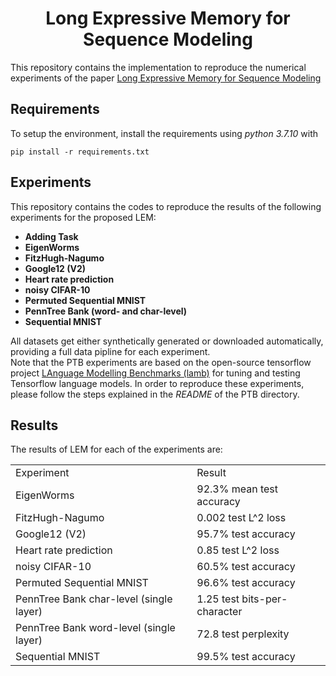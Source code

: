 <h1 align='center'> Long Expressive Memory for Sequence Modeling </h1>

This repository contains the implementation to reproduce the numerical experiments 
of the paper [Long Expressive Memory for Sequence Modeling](https://arxiv.org/abs/2110.04744)



## Requirements
To setup the environment, install the requirements using *python 3.7.10* with
```
pip install -r requirements.txt
```

## Experiments

This repository contains the codes to reproduce the results 
of the following experiments for the proposed LEM:

  - **Adding Task** 
  - **EigenWorms** 
  - **FitzHugh-Nagumo** 
  - **Google12 (V2)**
  - **Heart rate prediction**
  - **noisy CIFAR-10**
  - **Permuted Sequential MNIST**
  - **PennTree Bank (word- and char-level)**
  - **Sequential MNIST**

All datasets get either synthetically generated or downloaded automatically, 
providing a full data pipline for each experiment. <br>
Note that the PTB experiments are based on the open-source tensorflow project 
[LAnguage Modelling Benchmarks (lamb)](https://github.com/deepmind/lamb)
for tuning and testing Tensorflow language models. 
In order to reproduce these experiments, 
please follow the steps explained in the *README* of the PTB directory.

## Results
The results of LEM for each of the experiments are:
<table>
  <tr>
    <td> Experiment </td>
    <td> Result </td>
  </tr>
  <tr>
    <td>EigenWorms </td>
    <td> 92.3% mean test accuracy</td>
  </tr>
  <tr>
    <td>FitzHugh-Nagumo </td>
    <td>  0.002 test L^2 loss </td>
  </tr>
    <tr>
    <td>Google12 (V2)</td>
    <td> 95.7% test accuracy </td>
  </tr>
  <tr>
    <td>Heart rate prediction</td>
    <td> 0.85 test L^2 loss </td>
  </tr>
  <tr>
    <td>noisy CIFAR-10</td>
    <td> 60.5% test accuracy  </td>
  </tr>
  <tr>
    <td>Permuted Sequential MNIST</td>
    <td> 96.6% test accuracy </td>
  </tr>
<tr>
    <td>PennTree Bank char-level (single layer)</td>
    <td> 1.25 test bits-per-character </td>
  </tr>
<tr>
    <td>PennTree Bank word-level (single layer)</td>
    <td> 72.8 test perplexity </td>
  </tr>
<tr>
    <td>Sequential MNIST</td>
    <td> 99.5% test accuracy </td>
  </tr>
</table>
